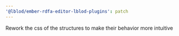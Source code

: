 ```yaml
---
'@lblod/ember-rdfa-editor-lblod-plugins': patch
---
```


Rework the css of the structures to make their behavior more intuitive
